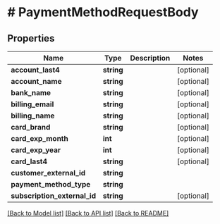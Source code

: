 # # PaymentMethodRequestBody

## Properties

Name | Type | Description | Notes
------------ | ------------- | ------------- | -------------
**account_last4** | **string** |  | [optional]
**account_name** | **string** |  | [optional]
**bank_name** | **string** |  | [optional]
**billing_email** | **string** |  | [optional]
**billing_name** | **string** |  | [optional]
**card_brand** | **string** |  | [optional]
**card_exp_month** | **int** |  | [optional]
**card_exp_year** | **int** |  | [optional]
**card_last4** | **string** |  | [optional]
**customer_external_id** | **string** |  |
**payment_method_type** | **string** |  |
**subscription_external_id** | **string** |  | [optional]

[[Back to Model list]](../../README.md#models) [[Back to API list]](../../README.md#endpoints) [[Back to README]](../../README.md)
